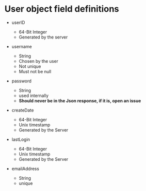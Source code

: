 # User object field definitions

* userID
  *  64-Bit Integer
  *  Generated by the server
    

* username
  * String
  * Chosen by the user
  * Not unique
  * Must not be null  
  

* password
  *  String
  *  used internally
  * **Should never be in the Json response, if it is, open an issue** 
 

* createDate
  * 64-Bit Integer
  * Unix timestamp
  * Generated by the Server


* lastLogin
  * 64-Bit Integer
  * Unix timestamp
  * Generated by the Server
  

* emailAddress
  * String
  * unique
